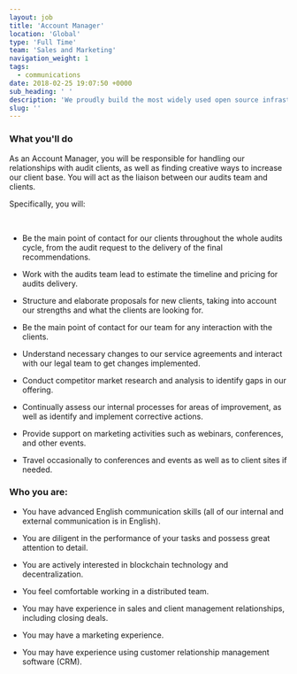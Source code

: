 ```yaml
---
layout: job
title: 'Account Manager'
location: 'Global'
type: 'Full Time'
team: 'Sales and Marketing'
navigation_weight: 1
tags:
  - communications
date: 2018-02-25 19:07:50 +0000
sub_heading: ' '
description: 'We proudly build the most widely used open source infrastructure tools: the OpenZeppelin smart contracts library powers 3000 public projects and has over 6500 Github stars, while the ZeppelinOS development toolset is leading the way in upgradeability and secure code reuse.'
slug: ''
---
```


<div class="requirements">
  <h3 class="job-description-title">What you'll do</h3>
  <p>As an Account Manager, you will be responsible for handling our relationships with audit clients, as well as finding creative ways to increase our client base. You will act as the liaison between our audits team and clients.</p>
  <p>Specifically, you will:</p>
  <br/>
  <ul>
    <li>
    <p>Be the main point of contact for our clients throughout the whole audits cycle, from the audit request to the delivery of the final recommendations.</p>
    </li>
    <li>
      <p>Work with the audits team lead to estimate the timeline and pricing for audits delivery.</p>
    </li>
    <li>
      <p>Structure and elaborate proposals for new clients, taking into account our strengths and what the clients are looking for.</p>
    </li>
    <li>
      <p>Be the main point of contact for our team for any interaction with the clients.</p>
    </li>
    <li>
      <p>Understand necessary changes to our service agreements and interact with our legal team to get changes implemented.</p>
    </li>
    <li>
      <p>Conduct competitor market research and analysis to identify gaps in our offering.</p>
    </li>
    <li>
      <p>Continually assess our internal processes for areas of improvement, as well as identify and implement corrective actions.</p>
    </li>
    <li>
      <p>Provide support on marketing activities such as webinars, conferences, and other events.</p>
    </li>
    <li>
      <p>Travel occasionally to conferences and events as well as to client sites if needed.</p>
    </li>
  </ul>
</div>
<div class="requirements">
  <h3 class="job-description-title">Who you are:</h3>
  <ul>
    <li>
      <p>You have advanced English communication skills (all of our internal and external communication is in English).</p>
    </li>
    <li>
      <p>You are diligent in the performance of your tasks and possess great attention to detail.</p>
    </li>
    <li>
      <p>You are actively interested in blockchain technology and decentralization.</p>
    </li>
    <li>
      <p>You feel comfortable working in a distributed team.</p>
    </li>
    <li>
      <p>You may have experience in sales and client management relationships, including closing deals.</p>
    </li>
    <li>
      <p>You may have a marketing experience.</p>
    </li>
    <li>
      <p>You may have experience using customer relationship management software (CRM).</p>
    </li>
  </ul>
</div>
